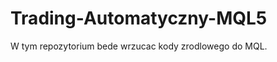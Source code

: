Trading-Automatyczny-MQL5
=========================

W tym repozytorium bede wrzucac kody zrodlowego do MQL. 

